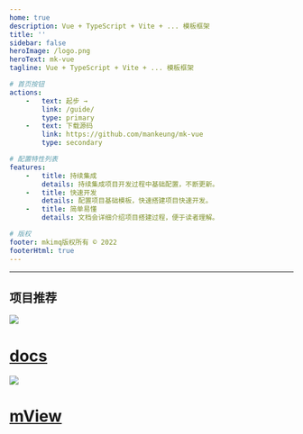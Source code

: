 ```yaml
---
home: true
description: Vue + TypeScript + Vite + ... 模板框架
title: ''
sidebar: false
heroImage: /logo.png
heroText: mk-vue
tagline: Vue + TypeScript + Vite + ... 模板框架

# 首页按钮
actions:
    -   text: 起步 →
        link: /guide/
        type: primary
    -   text: 下载源码
        link: https://github.com/mankeung/mk-vue
        type: secondary

# 配置特性列表
features:
    -   title: 持续集成
        details: 持续集成项目开发过程中基础配置，不断更新。
    -   title: 快速开发
        details: 配置项目基础模板，快速搭建项目快速开发。
    -   title: 简单易懂
        details: 文档会详细介绍项目搭建过程，便于读者理解。

# 版权
footer: mkimq版权所有 © 2022
footerHtml: true
---
```


---

<h2 class="mk-title">项目推荐</h2>
<div class="mk-links">
    <a class="mk-item" href="https://mankeung.github.io/docs" target="_blank" title="个人在线文档，前端学习记录。">
        <img src="/docs.png">
        <h1>docs</h1>
    </a>
    <a class="mk-item" href="https://mankeung.github.io/mview-ui" target="_blank" title="mView UI uni-app框架，工作项目中常用组件和工具提高开发效率。">
        <img src="/mview.png">
        <h1>mView</h1>
    </a>
</div>
